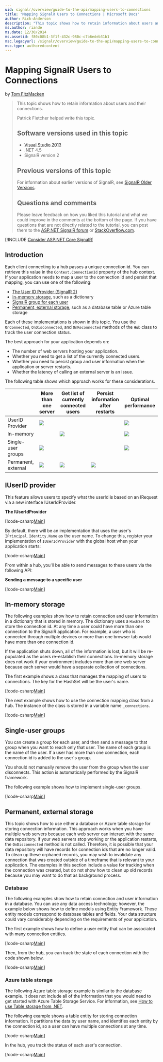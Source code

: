 ```yaml
---
uid: signalr/overview/guide-to-the-api/mapping-users-to-connections
title: "Mapping SignalR Users to Connections | Microsoft Docs"
author: Rick-Anderson
description: "This topic shows how to retain information about users and their connections. Patrick Fletcher helped write this topic. Software versions used in this topic..."
ms.author: riande
ms.date: 12/30/2014
ms.assetid: f80c08b1-3f1f-432c-980c-c7b6edeb31b1
msc.legacyurl: /signalr/overview/guide-to-the-api/mapping-users-to-connections
msc.type: authoredcontent
---
```

Mapping SignalR Users to Connections
====================
by [Tom FitzMacken](https://github.com/tfitzmac)

> This topic shows how to retain information about users and their connections.
>
> Patrick Fletcher helped write this topic.
>
> ## Software versions used in this topic
>
>
> - [Visual Studio 2013](https://my.visualstudio.com/Downloads?q=visual%20studio%202013)
> - .NET 4.5
> - SignalR version 2
>
>
>
> ## Previous versions of this topic
>
> For information about earlier versions of SignalR, see [SignalR Older Versions](../older-versions/index.md).
>
> ## Questions and comments
>
> Please leave feedback on how you liked this tutorial and what we could improve in the comments at the bottom of the page. If you have questions that are not directly related to the tutorial, you can post them to the [ASP.NET SignalR forum](https://forums.asp.net/1254.aspx/1?ASP+NET+SignalR) or [StackOverflow.com](http://stackoverflow.com/).

[!INCLUDE [Consider ASP.NET Core SignalR](../../../includes/signalr-version-disambiguation.md)]

## Introduction

Each client connecting to a hub passes a unique connection id. You can retrieve this value in the `Context.ConnectionId` property of the hub context. If your application needs to map a user to the connection id and persist that mapping, you can use one of the following:

- [The User ID Provider (SignalR 2)](#IUserIdProvider)
- [In-memory storage](#inmemory), such as a dictionary
- [SignalR group for each user](#groups)
- [Permanent, external storage](#database), such as a database table or Azure table storage

Each of these implementations is shown in this topic. You use the `OnConnected`, `OnDisconnected`, and `OnReconnected` methods of the `Hub` class to track the user connection status.

The best approach for your application depends on:

- The number of web servers hosting your application.
- Whether you need to get a list of the currently connected users.
- Whether you need to persist group and user information when the application or server restarts.
- Whether the latency of calling an external server is an issue.

The following table shows which approach works for these considerations.

|  | More than one server | Get list of currently connected users | Persist information after restarts | Optimal performance |
| --- | --- | --- | --- | --- |
| UserID Provider | ![](mapping-users-to-connections/_static/image1.png) |  |  | ![](mapping-users-to-connections/_static/image2.png) |
| In-memory |  | ![](mapping-users-to-connections/_static/image3.png) |  | ![](mapping-users-to-connections/_static/image4.png) |
| Single-user groups | ![](mapping-users-to-connections/_static/image5.png) |  |  | ![](mapping-users-to-connections/_static/image6.png) |
| Permanent, external | ![](mapping-users-to-connections/_static/image7.png) | ![](mapping-users-to-connections/_static/image8.png) | ![](mapping-users-to-connections/_static/image9.png) |  |

<a id="IUserIdProvider"></a>

## IUserID provider

This feature allows users to specify what the userId is based on an IRequest via a new interface IUserIdProvider.

**The IUserIdProvider**

[!code-csharp[Main](mapping-users-to-connections/samples/sample1.cs)]

By default, there will be an implementation that uses the user's `IPrincipal.Identity.Name` as the user name. To change this, register your implementation of `IUserIdProvider` with the global host when your application starts:

[!code-csharp[Main](mapping-users-to-connections/samples/sample2.cs)]

From within a hub, you'll be able to send messages to these users via the following API:

**Sending a message to a specific user**

[!code-csharp[Main](mapping-users-to-connections/samples/sample3.cs?highlight=5)]

<a id="inmemory"></a>

## In-memory storage

The following examples show how to retain connection and user information in a dictionary that is stored in memory. The dictionary uses a `HashSet` to store the connection id. At any time a user could have more than one connection to the SignalR application. For example, a user who is connected through multiple devices or more than one browser tab would have more than one connection id.

If the application shuts down, all of the information is lost, but it will be re-populated as the users re-establish their connections. In-memory storage does not work if your environment includes more than one web server because each server would have a separate collection of connections.

The first example shows a class that manages the mapping of users to connections. The key for the HashSet will be the user's name.

[!code-csharp[Main](mapping-users-to-connections/samples/sample4.cs)]

The next example shows how to use the connection mapping class from a hub. The instance of the class is stored in a variable name `_connections`.

[!code-csharp[Main](mapping-users-to-connections/samples/sample5.cs)]

<a id="groups"></a>

## Single-user groups

You can create a group for each user, and then send a message to that group when you want to reach only that user. The name of each group is the name of the user. If a user has more than one connection, each connection id is added to the user's group.

You should not manually remove the user from the group when the user disconnects. This action is automatically performed by the SignalR framework.

The following example shows how to implement single-user groups.

[!code-csharp[Main](mapping-users-to-connections/samples/sample6.cs)]

<a id="database"></a>

## Permanent, external storage

This topic shows how to use either a database or Azure table storage for storing connection information. This approach works when you have multiple web servers because each web server can interact with the same data repository. If your web servers stop working or the application restarts, the `OnDisconnected` method is not called. Therefore, it is possible that your data repository will have records for connection ids that are no longer valid. To clean up these orphaned records, you may wish to invalidate any connection that was created outside of a timeframe that is relevant to your application. The examples in this section include a value for tracking when the connection was created, but do not show how to clean up old records because you may want to do that as background process.

### Database

The following examples show how to retain connection and user information in a database. You can use any data access technology; however, the example below shows how to define models using Entity Framework. These entity models correspond to database tables and fields. Your data structure could vary considerably depending on the requirements of your application.

The first example shows how to define a user entity that can be associated with many connection entities.

[!code-csharp[Main](mapping-users-to-connections/samples/sample7.cs)]

Then, from the hub, you can track the state of each connection with the code shown below.

[!code-csharp[Main](mapping-users-to-connections/samples/sample8.cs)]

<a id="azure"></a>
### Azure table storage

The following Azure table storage example is similar to the database example. It does not include all of the information that you would need to get started with Azure Table Storage Service. For information, see [How to use Table storage from .NET](https://azure.microsoft.com/documentation/articles/storage-dotnet-how-to-use-tables/).

The following example shows a table entity for storing connection information. It partitions the data by user name, and identifies each entity by the connection id, so a user can have multiple connections at any time.

[!code-csharp[Main](mapping-users-to-connections/samples/sample9.cs)]

In the hub, you track the status of each user's connection.

[!code-csharp[Main](mapping-users-to-connections/samples/sample10.cs)]
